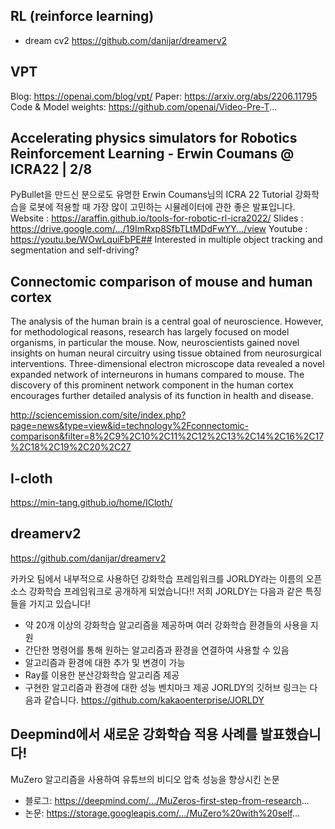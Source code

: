 ## RL (reinforce learning)
* dream cv2 https://github.com/danijar/dreamerv2


## VPT 
Blog: https://openai.com/blog/vpt/
Paper: https://arxiv.org/abs/2206.11795
Code & Model weights: https://github.com/openai/Video-Pre-T...

## Accelerating physics simulators for Robotics Reinforcement Learning - Erwin Coumans @ ICRA22 | 2/8
PyBullet을 만드신 분으로도 유명한 Erwin Coumans님의 ICRA 22 Tutorial
강화학습을 로봇에 적용할 때 가장 많이 고민하는 시뮬레이터에 관한 좋은 발표입니다. 
Website : https://araffin.github.io/tools-for-robotic-rl-icra2022/
Slides : https://drive.google.com/.../19ImRxp8SfbTLtMDdFwYY.../view
Youtube : https://youtu.be/WOwLquiFbPE## Interested in multiple object tracking and segmentation and self-driving?

## Connectomic comparison of mouse and human cortex

The analysis of the human brain is a central goal of neuroscience. However, for methodological reasons, research has largely focused on model organisms, in particular the mouse. Now, neuroscientists gained novel insights on human neural circuitry using tissue obtained from neurosurgical interventions. Three-dimensional electron microscope data revealed a novel expanded network of interneurons in humans compared to mouse. The discovery of this prominent network component in the human cortex encourages further detailed analysis of its function in health and disease.

http://sciencemission.com/site/index.php?page=news&type=view&id=technology%2Fconnectomic-comparison&filter=8%2C9%2C10%2C11%2C12%2C13%2C14%2C16%2C17%2C18%2C19%2C20%2C27
## I-cloth


https://min-tang.github.io/home/ICloth/

## dreamerv2

https://github.com/danijar/dreamerv2

카카오 팀에서 내부적으로 사용하던 강화학습 프레임워크를 JORLDY라는 이름의 오픈소스 강화학습 프레임워크로 공개하게 되었습니다!! 저희 JORLDY는 다음과 같은 특징들을 가지고 있습니다!
- 약 20개 이상의 강화학습 알고리즘을 제공하며 여러 강화학습 환경들의 사용을 지원
- 간단한 명령어를 통해 원하는 알고리즘과 환경을 연결하여 사용할 수 있음
- 알고리즘과 환경에 대한 추가 및 변경이 가능
- Ray를 이용한 분산강화학습 알고리즘 제공
- 구현한 알고리즘과 환경에 대한 성능 벤치마크 제공
JORLDY의 깃허브 링크는 다음과 같습니다. 
https://github.com/kakaoenterprise/JORLDY


## Deepmind에서 새로운 강화학습 적용 사례를 발표했습니다!
MuZero 알고리즘을 사용하여 유튜브의 비디오 압축 성능을 향상시킨 논문
* 블로그: https://deepmind.com/.../MuZeros-first-step-from-research...
* 논문: https://storage.googleapis.com/.../MuZero%20with%20self...
